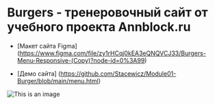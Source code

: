 # Burgers - тренеровочный сайт от учебного проекта Annblock.ru

 * [Макет сайта Figma] (https://www.figma.com/file/zy1rHCqj0kEA3eQNQVCJ33/Burgers-Menu-Responsive-(Copy)?node-id=0%3A99)

* [Демо сайта] (https://github.com/Stacewicz/Module01-Burger/blob/main/menu.html)

![This is an image](https://klike.net/uploads/posts/2021-05/1622470433_1.jpg)